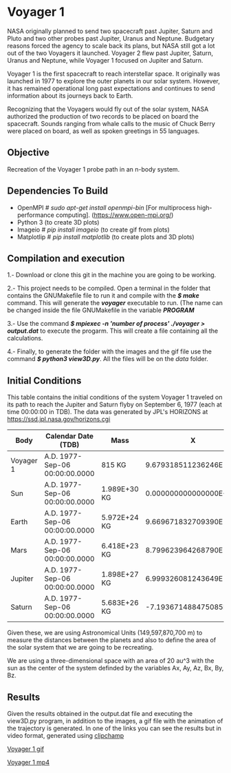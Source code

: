 # Voyager 1
NASA originally planned to send two spacecraft past Jupiter, Saturn and Pluto and two other probes past Jupiter, Uranus and Neptune. Budgetary reasons forced the agency to scale back its plans, but NASA still got a lot out of the two Voyagers it launched. Voyager 2 flew past Jupiter, Saturn, Uranus and Neptune, while Voyager 1 focused on Jupiter and Saturn.

Voyager 1 is the first spacecraft to reach interstellar space. It originally was launched in 1977 to explore the outer planets in our solar system. However, it has remained operational long past expectations and continues to send information about its journeys back to Earth. 

Recognizing that the Voyagers would fly out of the solar system, NASA authorized the production of two records to be placed on board the spacecraft. Sounds ranging from whale calls to the music of Chuck Berry were placed on board, as well as spoken greetings in 55 languages.

## Objective
Recreation of the Voyager 1 probe path in an n-body system.

## Dependencies To Build
* OpenMPI # *sudo apt-get install openmpi-bin* [For multiprocess high-performance computing]. (https://www.open-mpi.org/)
* Python 3 (to create 3D plots)
* Imageio # *pip install imageio* (to create gif from plots)
* Matplotlip # *pip install matplotlib* (to create plots and 3D plots)

## Compilation and execution

1.- Download or clone this git in the machine you are going to be working.

2.- This project needs to be compiled. Open a terminal in the folder that contains the GNUMakefile file to run it and compile with the ***$ make*** command. This will generate the ***voyager*** executable to run. (The name can be changed inside the file GNUMakefile in the variable ***PROGRAM***

3.- Use the command ***$ mpiexec -n 'number of process' ./voyager > output.dat*** to execute the progarm. This will create a file containing all the calculations.

4.- Finally, to generate the folder with the images and the gif file use the command ***$ python3 view3D.py***. All the files will be on the *data* folder.

## Initial Conditions

This table contains the initial conditions of the system Voyager 1 traveled on its path to reach the Jupiter and Saturn flyby on September 6, 1977 (each at time 00:00:00 in TDB). The data was generated by JPL's HORIZONS at https://ssd.jpl.nasa.gov/horizons.cgi

|      Body|            Calendar Date (TDB)|          Mass|                      X|                      Y|                      Z|                     VX|                     VY|                     VZ|
|----------|-------------------------------|--------------|-----------------------|-----------------------|-----------------------|-----------------------|-----------------------|-----------------------|
| Voyager 1| A.D. 1977-Sep-06 00:00:00.0000|        815 KG|  9.679318511236246E-01| -2.820995554599118E-01|  1.711150759918104E-04|  6.683337106329786E-03|  2.202624005714421E-02|  4.219086960345452E-04|
|       Sun| A.D. 1977-Sep-06 00:00:00.0000|  1.989E+30 KG|  0.000000000000000E+00|  0.000000000000000E+00|  0.000000000000000E+00|  0.000000000000000E+00|  0.000000000000000E+00|  0.000000000000000E+00|
|     Earth| A.D. 1977-Sep-06 00:00:00.0000|  5.972E+24 KG|  9.669671832709390E-01| -2.844786657291295E-01| -6.609528519874997E-06|  4.582059728152447E-03|  1.643980739564340E-02|  1.118295849347408E-06|
|      Mars| A.D. 1977-Sep-06 00:00:00.0000|  6.418E+23 KG|  8.799623964268790E-01|  1.190938187923092E+00|  3.265678417334753E-03| -1.071986729891041E-02|  9.504878842410917E-03|  4.630444821095596E-04|
|   Jupiter| A.D. 1977-Sep-06 00:00:00.0000|  1.898E+27 KG|  6.999326081243649E-01|  5.049283072371614E+00| -3.644399778462678E-02| -7.571102416462870E-03|  1.388338105435677E-03|  1.638529656063099E-04|
|    Saturn| A.D. 1977-Sep-06 00:00:00.0000|  5.683E+26 KG| -7.193671488475085E+00|  5.707461816854215E+00|  1.860848025025673E-01| -3.774981629411074E-03| -4.386006860459909E-03|  2.268855123611212E-04|

Given these, we are using Astronomical Units (149,597,870,700 m) to measure the distances between the planets and also to define the area of the solar system that we are going to be recreating. 

We are using a three-dimensional space with an area of 20 au^3 with the sun as the center of the system definded by the variables Ax, Ay, Az, Bx, By, Bz.

## Results
Given the results obtained in the output.dat file and executing the view3D.py program, in addition to the images, a gif file with the animation of the trajectory is generated. In one of the links you can see the results but in video format, generated using [clipchamp](https://clipchamp.com/en/)

[Voyager 1 gif](https://drive.google.com/file/d/1XGsysHu9iMY1IA8IsphHH8VulyaBU5TM/view?usp=sharing)

[Voyager 1 mp4](https://drive.google.com/file/d/1U5LSzTJcW6QH7TvU_6Hveru6H2PIw_OU/view?usp=sharing)
